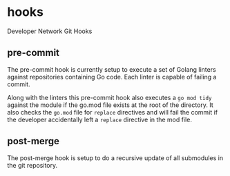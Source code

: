 # hooks

Developer Network Git Hooks

## pre-commit

The pre-commit hook is currently setup to execute a set of Golang linters
against repositories containing Go code. Each linter is capable of failing
a commit.

Along with the linters this pre-commit hook also executes a `go mod tidy`
against the module if the go.mod file exists at the root of the directory. It
also checks the `go.mod` file for `replace` directives and will fail the commit
if the developer accidentally left a `replace` directive in the mod file.

## post-merge

The post-merge hook is setup to do a recursive update of all submodules in the
git repository.
